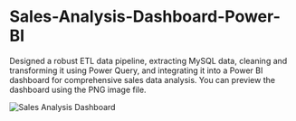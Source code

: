 # Sales-Analysis-Dashboard-Power-BI
Designed a robust ETL data pipeline, extracting MySQL data, cleaning and transforming it using Power Query, and integrating it into a Power BI dashboard for comprehensive sales data analysis. You can preview the dashboard using the PNG image file.

![Sales Analysis Dashboard](https://github.com/Sourabh-Marne/Sales-Analysis-Dashboard-Power-BI/assets/68013344/ac1dfd80-1cb6-4193-a7c3-8ff9bd53c08b)
